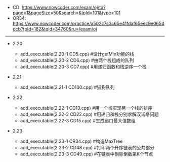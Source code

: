  - CD:
 https://www.nowcoder.com/exam/oj/ta?page=1&pageSize=50&search=&tpId=101&type=101
 - OR34:
 https://www.nowcoder.com/practice/a502c7c3c65e41fdaf65eec9e0654dcb?tpId=182&tqId=34760&ru=/exam/oj
 ---
 
 - 2.20
   - add_executable(2.20-1 CD5.cpp) #设计getMin功能的栈
   - add_executable(2.20-2 CD6.cpp) #由两个栈组成的队列
   - add_executable(2.20-3 CD7.cpp) #用递归函数和栈逆序一个栈

- 2.21
  - add_executable(2.21-1 CD100.cpp) #猫狗队列

- 2.22
  - add_executable(2.22-1 CD13.cpp) #用一个栈实现另一个栈的排序
  - add_executable(2.22-2 CD22.cpp) #用递归和栈分别求解汉诺塔问题
  - add_executable(2.22-3 CD15.cpp) #生成窗口最大值数组

- 2.23
   - add_executable(2.23-1 OR34.cpp) #构造MaxTree
   - add_executable(2.23-2 CD48.cpp) #打印两个升序链表的公共部分
   - add_executable(2.23-3 CD49.cpp) #在链表中删除倒数第K个节点

